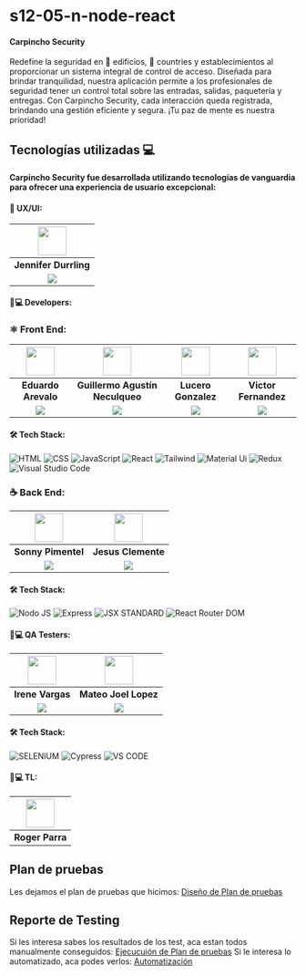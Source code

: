 # s12-05-n-node-react

#### **Carpincho Security**
Redefine la seguridad en 🏢 edificios, 🏡 countries y establecimientos al proporcionar un sistema integral de control de acceso. Diseñada para brindar tranquilidad, nuestra aplicación permite a los profesionales de seguridad tener un control total sobre las entradas, salidas, paquetería y entregas. Con Carpincho Security, cada interacción queda registrada, brindando una gestión eficiente y segura. ¡Tu paz de mente es nuestra prioridad!

## Tecnologías utilizadas 💻

#### **Carpincho Security** fue desarrollada utilizando tecnologías de vanguardia para ofrecer una experiencia de usuario excepcional:

#### 🎨 UX/UI:

| <img src="https://www.nicepng.com/png/full/128-1280406_user-icon-png.png" width=50>|
|:---:|
| **Jennifer Durrling** |
| <a href="https://www.linkedin.com/in/gonzalezlucerocamila?utm_source=share&utm_campaign=share_via&utm_content=profile&utm_medium=ios_app"><img src="https://img.shields.io/badge/linkedin%20-%230077B5.svg?&style=for-the-badge&logo=linkedin&logoColor=white"/></a>|

#### 🧑💻 Developers:

### ⚛️ Front End:

| <img src="https://www.nicepng.com/png/full/128-1280406_user-icon-png.png" width=50>| <img src="https://www.nicepng.com/png/full/128-1280406_user-icon-png.png" width=50>| <img src="https://www.nicepng.com/png/full/128-1280406_user-icon-png.png" width=50>| <img src="https://www.nicepng.com/png/full/128-1280406_user-icon-png.png" width=50>|
|:---:|:---:|:---:|:---:|
| **Eduardo Arevalo**| **Guillermo Agustín Neculqueo**| **Lucero Gonzalez**| **Victor Fernandez**|
| <a href="https://www.linkedin.com/in/eduardo-arevalo-/"><img src="https://img.shields.io/badge/linkedin%20-%230077B5.svg?&style=for-the-badge&logo=linkedin&logoColor=white"/></a> | <a href="https://www.linkedin.com/in/guillermo-agustín-neculqueo-57932b196/"><img src="https://img.shields.io/badge/linkedin%20-%230077B5.svg?&style=for-the-badge&logo=linkedin&logoColor=white"/></a> | <a href="https://www.linkedin.com/in/exequiel-schiavo"><img src="https://img.shields.io/badge/linkedin%20-%230077B5.svg?&style=for-the-badge&logo=linkedin&logoColor=white"/></a> | <a href="https://www.linkedin.com/in/victor-h-fernandez-p/"><img src="https://img.shields.io/badge/linkedin%20-%230077B5.svg?&style=for-the-badge&logo=linkedin&logoColor=white"/></a> |

 #### 🛠️ Tech Stack:
 
![HTML](https://img.shields.io/badge/HTML-E34F26?style=for-the-badge&logo=HTML5&logoColor=white) ![CSS](https://img.shields.io/badge/CSS-green?style=for-the-badge&logo=CSS&logoColor=white) ![JavaScript](https://img.shields.io/badge/JS-E34F26?style=for-the-badge&logo=javascripts&logoColor=white) ![React](https://img.shields.io/badge/react-green?style=for-the-badge&logo=react&logoColor=white) ![Tailwind](https://img.shields.io/badge/tailwind-E34F26?style=for-the-badge&logo=tailwind&logoColor=white) ![Material Ui](https://img.shields.io/badge/react-green?style=for-the-badge&logo=react&logoColor=white) ![Redux](https://img.shields.io/badge/tailwind-E34F26?style=for-the-badge&logo=tailwind&logoColor=white) ![Visual Studio Code](https://img.shields.io/badge/Visual_Studio_Code-blueviolet?style=for-the-badge&logo=Visual%20studio&logoColor=white) 

### ☕ Back End:

|<img src="https://www.nicepng.com/png/full/128-1280406_user-icon-png.png" width=50> | <img src="https://www.nicepng.com/png/full/128-1280406_user-icon-png.png" width=50> |
|:---:|:---:|
| **Sonny Pimentel**| **Jesus Clemente**|
| <a href="https://www.linkedin.com/in/sonny-pimentel/"><img src="https://img.shields.io/badge/linkedin%20-%230077B5.svg?&style=for-the-badge&logo=linkedin&logoColor=white"/></a> | <a href="https://www.linkedin.com/in/miguel-guerrero-403939194/"><img src="https://img.shields.io/badge/linkedin%20-%230077B5.svg?&style=for-the-badge&logo=linkedin&logoColor=white"/></a> | <a href="https://www.linkedin.com/in/jesus-maria-clemente-garcia?utm_source=share&utm_campaign=share_via&utm_content=profile&utm_medium=android_app "><img src="https://img.shields.io/badge/linkedin%20-%230077B5.svg?&style=for-the-badge&logo=linkedin&logoColor=white"/></a> |

  #### 🛠️ Tech Stack:
 ![Nodo JS](https://img.shields.io/badge/Nodejs-6c5187?style=for-the-badge&logo=nodejs&logoColor=white) 
 ![Express](https://img.shields.io/badge/Express-green?style=for-the-badge&logo=express&logoColor=white)
 ![JSX STANDARD](https://img.shields.io/badge/Multer-6c5187?style=for-the-badge&logo=multer&logoColor=white)
 ![React Router DOM](https://img.shields.io/badge/Cloudinary-green?style=for-the-badge&logo=cloudinary&logoColor=white)
  
  #### 🧑💻 QA Testers:


| <img src="https://www.nicepng.com/png/full/128-1280406_user-icon-png.png" width=50> | <img src="https://www.nicepng.com/png/full/128-1280406_user-icon-png.png" width=50>|
|:---:|:---:|
|  **Irene Vargas**| **Mateo Joel Lopez**|
| <a href="https://www.linkedin.com/in/irene-vargas/"><img src="https://img.shields.io/badge/linkedin%20-%230077B5.svg?&style=for-the-badge&logo=linkedin&logoColor=white"/></a> | <a href="https://www.linkedin.com/in/mateojoellopez/"><img src="https://img.shields.io/badge/linkedin%20-%230077B5.svg?&style=for-the-badge&logo=linkedin&logoColor=white"/></a> |
 
#### 🛠️ Tech Stack:

![SELENIUM](https://img.shields.io/badge/-SELENIUM-blue?style=for-the-badge&logo=selenium&logoColor=white)
![Cypress](https://img.shields.io/badge/-CYPRESS-blue?style=for-the-badge&logo=xray&logoColor=white)
![VS CODE](https://img.shields.io/badge/-VS%20CODE-blueviolet?style=for-the-badge&logo=Visual%20studio&logoColor=white)

#### 🧑💻 TL:


| <img src="https://www.nicepng.com/png/full/128-1280406_user-icon-png.png" width=50> |
|:---:|
| **Roger Parra**|


## Plan de pruebas
Les dejamos el plan de pruebas que hicimos: [Diseño de Plan de pruebas](https://drive.google.com/file/d/1UrA9jw21BFY8ErlVpJmX54ApW6bMe2ej/view?usp=drive_link)

## Reporte de Testing
Si les interesa sabes los resultados de los test, aca estan todos manualmente conseguidos:  [Ejecucuión de Plan de pruebas](https://drive.google.com/file/d/1QFFWLFXE4obrgVPRYNIWSIra_Sp8on1Q/view?usp=drive_link) Si le interesa lo automatizado, aca podes verlos: [Automatización](https://youtu.be/OUXO849lgRs) 
